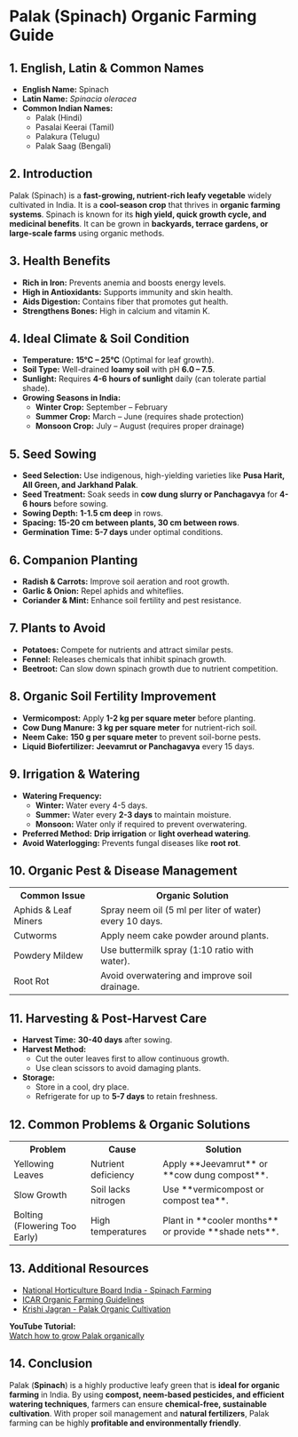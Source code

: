 # Palak (Spinach) Organic Farming Guide  

## 1. English, Latin & Common Names  
- **English Name:** Spinach  
- **Latin Name:** *Spinacia oleracea*  
- **Common Indian Names:**  
  - Palak (Hindi)  
  - Pasalai Keerai (Tamil)  
  - Palakura (Telugu)  
  - Palak Saag (Bengali)  

## 2. Introduction  
Palak (Spinach) is a **fast-growing, nutrient-rich leafy vegetable** widely cultivated in India. It is a **cool-season crop** that thrives in **organic farming systems**. Spinach is known for its **high yield, quick growth cycle, and medicinal benefits**. It can be grown in **backyards, terrace gardens, or large-scale farms** using organic methods.

## 3. Health Benefits  
- **Rich in Iron:** Prevents anemia and boosts energy levels.  
- **High in Antioxidants:** Supports immunity and skin health.  
- **Aids Digestion:** Contains fiber that promotes gut health.  
- **Strengthens Bones:** High in calcium and vitamin K.  

## 4. Ideal Climate & Soil Condition  
- **Temperature:** **15°C – 25°C** (Optimal for leaf growth).  
- **Soil Type:** Well-drained **loamy soil** with pH **6.0 – 7.5**.  
- **Sunlight:** Requires **4-6 hours of sunlight** daily (can tolerate partial shade).  
- **Growing Seasons in India:**  
  - **Winter Crop:** September – February  
  - **Summer Crop:** March – June (requires shade protection)  
  - **Monsoon Crop:** July – August (requires proper drainage)  

## 5. Seed Sowing  
- **Seed Selection:** Use indigenous, high-yielding varieties like **Pusa Harit, All Green, and Jarkhand Palak**.  
- **Seed Treatment:** Soak seeds in **cow dung slurry or Panchagavya** for **4-6 hours** before sowing.  
- **Sowing Depth:** **1-1.5 cm deep** in rows.  
- **Spacing:** **15-20 cm between plants, 30 cm between rows**.  
- **Germination Time:** **5-7 days** under optimal conditions.  

## 6. Companion Planting  

- **Radish & Carrots:** Improve soil aeration and root growth.  
- **Garlic & Onion:** Repel aphids and whiteflies.  
- **Coriander & Mint:** Enhance soil fertility and pest resistance.  

## 7. Plants to Avoid  
- **Potatoes:** Compete for nutrients and attract similar pests.  
- **Fennel:** Releases chemicals that inhibit spinach growth.  
- **Beetroot:** Can slow down spinach growth due to nutrient competition.  

## 8. Organic Soil Fertility Improvement  
- **Vermicompost:** Apply **1-2 kg per square meter** before planting.  
- **Cow Dung Manure:** **3 kg per square meter** for nutrient-rich soil.  
- **Neem Cake:** **150 g per square meter** to prevent soil-borne pests.  
- **Liquid Biofertilizer:** **Jeevamrut or Panchagavya** every 15 days.  

## 9. Irrigation & Watering  
- **Watering Frequency:**  
  - **Winter:** Water every 4-5 days.  
  - **Summer:** Water every **2-3 days** to maintain moisture.  
  - **Monsoon:** Water only if required to prevent overwatering.  
- **Preferred Method:** **Drip irrigation** or **light overhead watering**.  
- **Avoid Waterlogging:** Prevents fungal diseases like **root rot**.  

## 10. Organic Pest & Disease Management  

<table>  
<tr>  
<th>Common Issue</th>  
<th>Organic Solution</th>  
</tr>  
<tr>  
<td>Aphids & Leaf Miners</td>  
<td>Spray neem oil (5 ml per liter of water) every 10 days.</td>  
</tr>  
<tr>  
<td>Cutworms</td>  
<td>Apply neem cake powder around plants.</td>  
</tr>  
<tr>  
<td>Powdery Mildew</td>  
<td>Use buttermilk spray (1:10 ratio with water).</td>  
</tr>  
<tr>  
<td>Root Rot</td>  
<td>Avoid overwatering and improve soil drainage.</td>  
</tr>  
</table>  

## 11. Harvesting & Post-Harvest Care  
- **Harvest Time:** **30-40 days** after sowing.  
- **Harvest Method:**  
  - Cut the outer leaves first to allow continuous growth.  
  - Use clean scissors to avoid damaging plants.  
- **Storage:**  
  - Store in a cool, dry place.  
  - Refrigerate for up to **5-7 days** to retain freshness.  

## 12. Common Problems & Organic Solutions  

<table>  
<tr>  
<th>Problem</th>  
<th>Cause</th>  
<th>Solution</th>  
</tr>  
<tr>  
<td>Yellowing Leaves</td>  
<td>Nutrient deficiency</td>  
<td>Apply **Jeevamrut** or **cow dung compost**.</td>  
</tr>  
<tr>  
<td>Slow Growth</td>  
<td>Soil lacks nitrogen</td>  
<td>Use **vermicompost or compost tea**.</td>  
</tr>  
<tr>  
<td>Bolting (Flowering Too Early)</td>  
<td>High temperatures</td>  
<td>Plant in **cooler months** or provide **shade nets**.</td>  
</tr>  
</table>  

## 13. Additional Resources  
- [National Horticulture Board India - Spinach Farming](http://nhb.gov.in)  
- [ICAR Organic Farming Guidelines](https://icar.org.in)  
- [Krishi Jagran - Palak Organic Cultivation](https://www.krishijagran.com)  

**YouTube Tutorial:**  
[Watch how to grow Palak organically](https://www.youtube.com/watch?v=xyz123)  

## 14. Conclusion  
Palak (**Spinach**) is a highly productive leafy green that is **ideal for organic farming** in India. By using **compost, neem-based pesticides, and efficient watering techniques**, farmers can ensure **chemical-free, sustainable cultivation**. With proper soil management and **natural fertilizers**, Palak farming can be highly **profitable and environmentally friendly**.
